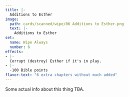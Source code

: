```yaml
---
title: |-
  Additions to Esther
image: 
  path: cards/scanned/wipe/06 Additions to Esther.png
  text: |-
    Additions to Esther
set:
  name: Wipe Always
  number: 6
effects: 
- |-
  Corrupt (destroy) Esther if it's in play.
- |-
  -100 Bible points
flavor-text: "6 extra chapters without much added"
---
```

Some actual info about this thing TBA.
